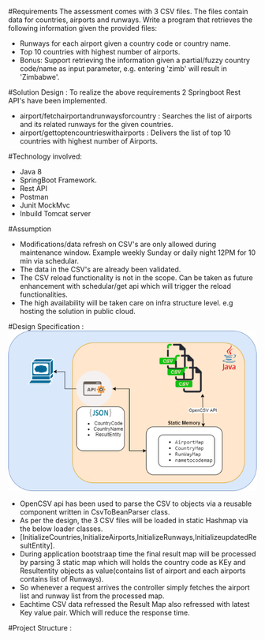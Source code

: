 #Requirements
The assessment comes with 3 CSV files. The files contain data for countries, airports and runways.
Write a program that retrieves the following information given the provided files:
- Runways for each airport given a country code or country name.
- Top 10 countries with highest number of airports.
- Bonus: Support retrieving the information given a partial/fuzzy country code/name as input parameter, e.g. entering 'zimb' will result in 'Zimbabwe'.

#Solution Design :
To realize the above requirements 2 Springboot Rest API's have been implemented.
 - airport/fetchairportandrunwaysforcountry : Searches the list of airports and its related runways for the given countries.
 - airport/gettoptencountrieswithairports : Delivers the list of top 10 countries with highest number of Airports.

#Technology involved:
- Java 8
- SpringBoot Framework.
- Rest API
- Postman
- Junit MockMvc
- Inbuild Tomcat server

#Assumption 
- Modifications/data refresh on CSV's are only allowed during maintenance window. Example weekly Sunday or daily night 12PM for 10 min via schedular.
- The data in the CSV's are already been validated.
- The CSV reload functionality is not in the scope. Can be taken as future enhancement with schedular/get api which will trigger the reload functionalities.
- The high availability will be taken care on infra structure level. e.g hosting the solution in public cloud.

#Design Specification :
![Optional Text](/image/designfinal.png)

- OpenCSV api has been used to parse the CSV to objects via a reusable component written in CsvToBeanParser class.
- As per the design, the 3 CSV files will be loaded in static Hashmap via the below loader classes.
- [InitializeCountries,InitializeAirports,InitializeRunways,InitializeupdatedResultEntity].
- During application bootstraap time the final result map will be processed by parsing 3 static map which will holds the country code as KEy and Resultentity objects as value(contains list of airport and each airports contains list of Runways).
- So whenever a request arrives the controller simply fetches the airport list and runway list from the processed map.
- Eachtime CSV data refressed the Result Map also refressed with latest Key value pair. Which will reduce the response time.

#Project Structure :


